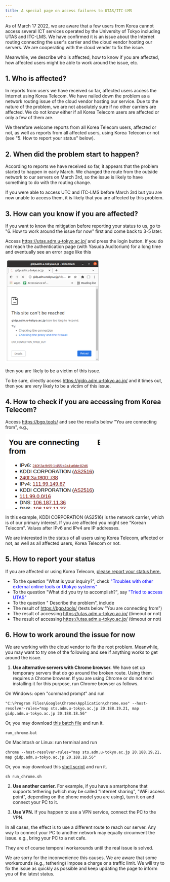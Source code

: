 ```yaml
---
title: A special page on access failures to UTAS/ITC-LMS
---
```


As of March 17 2022, we are aware that a few users from Korea cannot access several ICT services operated by the University of Tokyo including UTAS and ITC-LMS.  We have confirmed it is an issue about the Internet routing connecting the user's carrier and the cloud vendor hosting our servers.  We are cooperating with the cloud vender to fix the issue.

Meanwhile, we describe who is affected, how to know if you are affected, how affected users might be able to work around the issue, etc.

## 1. Who is affected?

In reports from users we have received so far, affected users access the Internet using Korea Telecom.  We have nailed down the problem as a network routing issue of the cloud vendor hosting our service.  Due to the nature of the problem, we are not absolutely sure if no other carriers are affected.  We do not know either if all Korea Telecom users are affected or only a few of them are.

We therefore welcome reports from all Korea Telecom users, affected or not, as well as reports from all affected users, using Korea Telecom or not (see "5. How to report your status" below).

## 2. When did the problem start to happen?

According to reports we have received so far, it appears that the problem started to happen in early March.  We changed the route from the outside network to our servers on March 3rd, so the issue is likely to have something to do with the routing change.

If you were able to access UTC and ITC-LMS before March 3rd but you are now unable to access them, it is likely that you are affected by this problem.

## 3. How can you know if you are affected?

If you want to know the mitigation before reporting your status to us, go to "6. How to work around the issue for now" first and come back to 3-5 later.

Access https://utas.adm.u-tokyo.ac.jp/ and press the login button.
If you do not reach the authentication page (with Yasuda Auditorium) for a long time and eventually see an error page like this

<img src="img/timeout.png" width=300 />

then you are likely to be a victim of this issue.

To be sure, directly access <a href="https://gidp.adm.u-tokyo.ac.jp/">https://gidp.adm.u-tokyo.ac.jp/</a> and it times out, then you are very likely to be a victim of this issue.

## 4. How to check if you are accessing from Korea Telecom?

Access https://bgp.tools/ and see the results below "You are connecting from", e.g., 

<img src="img/bgp.png" width=300 />

In this example, KDDI CORPORATION (AS2516) is the network carrier, which is of our primary interest.  If you are affected you might see "Korean Telecom".  Values after IPv6 and IPv4 are IP addresses. 

We are interested in the status of all users using Korea Telecom, affected or not, as well as all affected users, Korea Telecom or not.

## 5. How to report your status

If you are affected or using Korea Telecom, <a href="https://docs.google.com/forms/d/e/1FAIpQLSeYMeqsVKfvc_THs_frehBaPoslYQfIKtE-fyIsfTDuazhkjQ/viewform"> please report your status here.</a>

* To the question "What is your inquiry?", check <font color="blue">"Troubles with other external online tools or Utokyo systems"</font>
* To the question "What did you try to accomplish?", say <font color="blue">"Tried to access UTAS"</font>
* To the question " Describe the problem", include
 * The result of <a href="https://bgp.tools/">https://bgp.tools/</a> (texts below "You are connecting from")
 * The result of accessing <a href="https://utas.adm.u-tokyo.ac.jp/">https://utas.adm.u-tokyo.ac.jp/</a> (timeout or not)
 * The result of accessing <a href="https://gidp.adm.u-tokyo.ac.jp/">https://utas.adm.u-tokyo.ac.jp/</a> (timeout or not)

## 6. How to work around the issue for now

We are working with the cloud vendor to fix the root problem.  Meanwhile, you may want to try one of the following and see if anything works to get around the issue.

1. **Use alternative servers with Chrome browser.** We have set up temporary servers that do go around the broken route.  Using them requires a Chrome browser.  If you are using Chrome or do not mind installing it for this purpose, run Chrome browser as follows.

On Windows: open "command prompt" and run

```
"C:\Program Files\Google\Chrome\Application\chrome.exe" --host-resolver-rules="map sts.adm.u-tokyo.ac.jp 20.188.19.21, map gidp.adm.u-tokyo.ac.jp 20.188.18.56"
```

Or, you may download <a href="run_chrome.bat">this batch file</a> and run it.

```
run_chrome.bat
```

On Macintosh or Linux: run terminal and run

```
chrome --host-resolver-rules="map sts.adm.u-tokyo.ac.jp 20.188.19.21, map gidp.adm.u-tokyo.ac.jp 20.188.18.56"
```

Or, you may download this <a href="run_chrome.sh">shell script</a> and run it.

```
sh run_chrome.sh
```

2. **Use another carrier.**  For example, if you have a smartphone that supports tethering (which may be called "Internet sharing", "WiFi access point", depending on the phone model you are using), turn it on and connect your PC to it.

3. **Use VPN.**  If you happen to use a VPN service, connect the PC to the VPN.

In all cases, the effect is to use a different route to reach our server.  Any way to connect your PC to another network may equally circumvent the issue.  e.g., bring your PC to a net cafe.

They are of course temporal workarounds until the real issue is solved.

We are sorry for the inconvenience this causes.  We are aware that some workarounds (e.g., tethering) impose a charge or a traffic limit.  We will try to fix the issue as quickly as possible and keep updating the page to inform you of the latest status.
